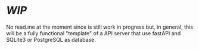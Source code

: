 # ***WIP***

No read.me at the moment since is still work in progress but, in general, this will be a fully functional "template" of a API server that use fastAPI and SQLite3 or PostgreSQL as database.

